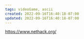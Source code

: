 ```yaml
---
tags: videoGame, ascii
created: 2022-09-16T16:40:18-07:00
updated: 2022-09-16T16:40:18-07:00
---
```


https://www.nethack.org/